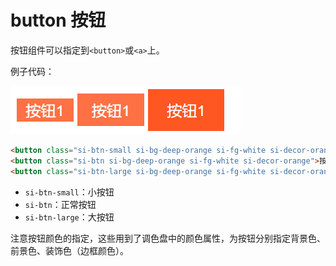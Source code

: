 # button 按钮

按钮组件可以指定到`<button>`或`<a>`上。

例子代码：

![](res/2.png)

```html
<button class="si-btn-small si-bg-deep-orange si-fg-white si-decor-orange">按钮1</button>
<button class="si-btn si-bg-deep-orange si-fg-white si-decor-orange">按钮2</button>
<button class="si-btn-large si-bg-deep-orange si-fg-white si-decor-orange">按钮3</button>
```

* `si-btn-small`：小按钮
* `si-btn`：正常按钮
* `si-btn-large`：大按钮

注意按钮颜色的指定，这些用到了调色盘中的颜色属性，为按钮分别指定背景色、前景色、装饰色（边框颜色）。